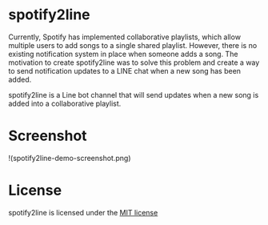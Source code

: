 # spotify2line

Currently, Spotify has implemented collaborative playlists, which allow multiple users to add songs to a single shared playlist. However, there is no existing notification system in place when someone adds a song. The motivation to create spotify2line was to solve this problem and create a way to send notification updates to a LINE chat when a new song has been added.

spotify2line is a Line bot channel that will send updates when a new song is added into a collaborative playlist.

# Screenshot
!(spotify2line-demo-screenshot.png)

# License
spotify2line is licensed under the [MIT license](https://github.com/philliplam8/spotify2line/blob/main/LICENSE.txt)
